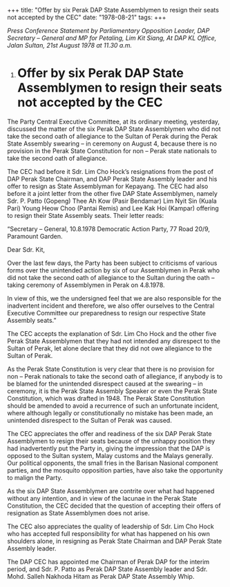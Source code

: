 +++ 
title: "Offer by six Perak DAP State Assemblymen to resign their seats not accepted by the CEC"
date: "1978-08-21"
tags:
+++

_Press Conference Statement by Parliamentary Opposition Leader, DAP Secretary – General and MP for Petaling, Lim Kit Siang, At DAP KL Office, Jalan Sultan, 21st August 1978 at 11.30 a.m._

1.	# Offer by six Perak DAP State Assemblymen to resign their seats not accepted by the CEC

The Party Central Executive Committee, at its ordinary meeting, yesterday, discussed the matter of the six Perak DAP State Assemblymen who did not take the second oath of allegiance to the Sultan of Perak during the Perak State Assembly swearing – in ceremony on August 4, because there is no provision in the Perak State Constitution for non – Perak state nationals to take the second oath of allegiance.</u>

The CEC had before it Sdr. Lim Cho Hock’s resignations from the post of DAP Perak State Chairman, and DAP Perak State Assembly leader and his offer to resign as State Assemblyman for Kepayang. The CEC had also before it a joint letter from the other five DAP State Assemblymen, namely Sdr. P. Patto (Gopeng) Thee Ah Kow (Pasir Bendamar) Lim Nyit Sin (Kuala Pari) Young Heow Choo (Pantai Remis) and Lee Kak Hoi (Kampar) offering to resign their State Assembly seats. Their letter reads:

“Secretary – General,									10.8.1978
  Democratic Action Party,
  77 Road 20/9,
  Paramount Garden.

Dear Sdr. Kit,

Over the last few days, the Party has been subject to criticisms of various forms over the unintended action by six of our Assemblymen in Perak who did not take the second oath of allegiance to the Sultan during the oath – taking ceremony of Assemblymen in Perak on 4.8.1978.

In view of this, we the undersigned feel that we are also responsible for the inadvertent incident and therefore, we also offer ourselves to the Central Executive Committee our preparedness to resign our respective State Assembly seats.”

The CEC accepts the explanation of Sdr. Lim Cho Hock and the other five Perak State Assemblymen that they had not intended any disrespect to the Sultan of Perak, let alone declare that they did not owe allegiance to the Sultan of Perak.

As the Perak State Constitution is very clear that there is no provision for non – Perak nationals to take the second oath of allegiance, if anybody is to be blamed for the unintended disrespect caused at the swearing – in ceremony, it is the Perak State Assembly Speaker or even the Perak State Constitution, which was drafted in 1948. The Perak State Constitution should be amended to avoid a recurrence of such an unfortunate incident, where although legally or constitutionally no mistake has been made, an unintended disrespect to the Sultan of Perak was caused.

The CEC appreciates the offer and readiness of the six DAP Perak State Assemblymen to resign their seats because of the unhappy position they had inadvertently put the Party in, giving the impression that the DAP is opposed to the Sultan system, Malay customs and the Malays generally. Our political opponents, the small fries in the Barisan Nasional component parties, and the mosquito opposition parties, have also take the opportunity to malign the Party.

As the six DAP State Assemblymen are contrite over what had happened without any intention, and in view of the lacunae in the Perak State Constitution, the CEC decided that the question of accepting their offers of resignation as State Assemblymen does not arise.

The CEC also appreciates the quality of leadership of Sdr. Lim Cho Hock who has accepted full responsibility for what has happened on his own shoulders alone, in resigning as Perak State Chairman and DAP Perak State Assembly leader.

The DAP CEC has appointed me Chairman of Perak DAP for the interim period, and Sdr. P. Patto as Perak DAP State Assembly leader and Sdr. Mohd. Salleh Nakhoda Hitam as Perak DAP State Assembly Whip.
 

